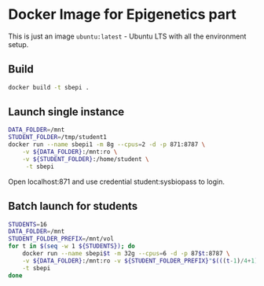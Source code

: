 Docker Image for Epigenetics part
=================================

This is just an image `ubuntu:latest` - Ubuntu LTS with all the environment setup.

Build
-----
```bash
docker build -t sbepi .
```


Launch single instance
-----------------------
```bash
DATA_FOLDER=/mnt
STUDENT_FOLDER=/tmp/student1
docker run --name sbepi1 -m 8g --cpus=2 -d -p 871:8787 \
    -v ${DATA_FOLDER}:/mnt:ro \
    -v ${STUDENT_FOLDER}:/home/student \
     -t sbepi    
```

Open localhost:871 and use credential student:sysbiopass to login. 

Batch launch for students
-------------------

```bash
STUDENTS=16
DATA_FOLDER=/mnt
STUDENT_FOLDER_PREFIX=/mnt/vol
for t in $(seq -w 1 ${STUDENTS}); do  
    docker run --name sbepi$t -m 32g --cpus=6 -d -p 87$t:8787 \
    -v ${DATA_FOLDER}:/mnt:ro -v ${STUDENT_FOLDER_PREFIX}"$(((t-1)/4+1))"/student$t:/home/student \
    -t sbepi
done
```